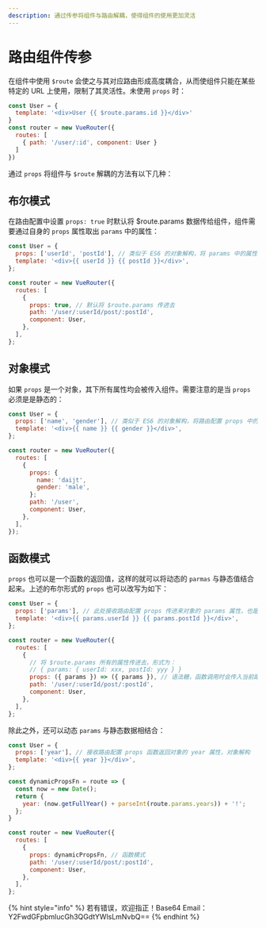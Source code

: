 ```yaml
---
description: 通过传参将组件与路由解耦，使得组件的使用更加灵活
---
```


# 路由组件传参

在组件中使用 `$route` 会使之与其对应路由形成高度耦合，从而使组件只能在某些特定的 URL 上使用，限制了其灵活性。未使用 `props` 时：

```javascript
const User = {
  template: '<div>User {{ $route.params.id }}</div>'
}
const router = new VueRouter({
  routes: [
    { path: '/user/:id', component: User }
  ]
})
```

通过 `props` 将组件与 `$route` 解耦的方法有以下几种：

## 布尔模式

在路由配置中设置 `props: true` 时默认将 $route.params 数据传给组件，组件需要通过自身的 `props` 属性取出 `params` 中的属性：

```javascript
const User = { 
  props: ['userId', 'postId'], // 类似于 ES6 的对象解构，将 params 中的属性取出来
  template: '<div>{{ userId }} {{ postId }}</div>',
};

const router = new VueRouter({
  routes: [
    { 
      props: true, // 默认将 $route.params 传进去
      path: '/user/:userId/post/:postId',
      component: User,
    },
  ],
};
```

## 对象模式

如果 `props` 是一个对象，其下所有属性均会被传入组件。需要注意的是当 `props` 必须是是静态的：

```javascript
const User = {
  props: ['name', 'gender'], // 类似于 ES6 的对象解构，将路由配置 props 中的属性取出来
  template: '<div>{{ name }} {{ gender }}</div>',
};

const router = new VueRouter({
  routes: [
    {
      props: {
        name: 'daijt',
        gender: 'male',
      };
      path: '/user',
      component: User,
    },
  ],
});
```

## 函数模式

`props` 也可以是一个函数的返回值，这样的就可以将动态的 `parmas` 与静态值结合起来。上述的布尔形式的 `props` 也可以改写为如下：

```javascript
const User = { 
  props: ['params'], // 此处接收路由配置 props 传进来对象的 params 属性，也是对象解构
  template: '<div>{{ params.userId }} {{ params.postId }}</div>',
};

const router = new VueRouter({
  routes: [
    { 
      // 将 $route.params 所有的属性传进去，形式为：
      // { params: { userId: xxx, postId: yyy } }
      props: ({ params }) => ({ params }), // 语法糖，函数调用时会传入当前路由 $route
      path: '/user/:userId/post/:postId',
      component: User,
    },
  ],
};
```

除此之外，还可以动态 `params` 与静态数据相结合：

```javascript
const User = { 
  props: ['year'], // 接收路由配置 props 函数返回对象的 year 属性，对象解构
  template: '<div>{{ year }}</div>',
};

const dynamicPropsFn = route => {
  const now = new Date();
  return {
    year: (now.getFullYear() + parseInt(route.params.years)) + '!';
  };
}

const router = new VueRouter({
  routes: [
    {
      props: dynamicPropsFn, // 函数模式
      path: '/user/:userId/post/:postId',
      component: User,
    },
  ],
};
```

{% hint style="info" %}
若有错误，欢迎指正！Base64 Email：Y2FwdGFpbmlucGh3QGdtYWlsLmNvbQ==
{% endhint %}

